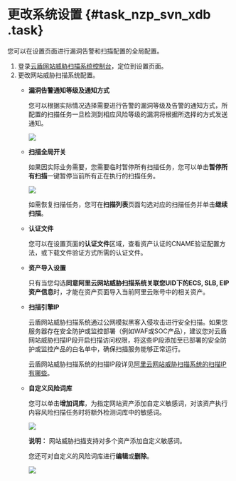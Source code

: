 # 更改系统设置 {#task_nzp_svn_xdb .task}

您可以在设置页面进行漏洞告警和扫描配置的全局配置。

1.  登录[云盾网站威胁扫描系统控制台](https://yundun.console.aliyun.com/?p=avds)，定位到设置页面。 
2.  更改网站威胁扫描系统配置。 
    -   **漏洞告警通知等级及通知方式**

        您可以根据实际情况选择需要进行告警的漏洞等级及告警的通知方式，所配置的扫描任务一旦检测到相应风险等级的漏洞将根据所选择的方式发送通知。

        ![](http://static-aliyun-doc.oss-cn-hangzhou.aliyuncs.com/assets/img/13740/15453143307254_zh-CN.png)

    -   **扫描全局开关**

        如果因实际业务需要，您需要临时暂停所有扫描任务，您可以单击**暂停所有扫描**一键暂停当前所有正在执行的扫描任务。

        ![](http://static-aliyun-doc.oss-cn-hangzhou.aliyuncs.com/assets/img/13740/154531433013039_zh-CN.png)

        如需恢复扫描任务，您可在**扫描列表**页面勾选对应的扫描任务并单击**继续扫描**。

    -   **认证文件**

        您可以在设置页面的**认证文件**区域，查看资产认证的CNAME验证配置方法，或下载文件验证方式所需的认证文件。

    -   **资产导入设置**

        只有当您勾选**同意阿里云网站威胁扫描系统关联您UID下的ECS, SLB, EIP资产信息**时，才能在资产页面导入当前阿里云账号中的相关资产。

    -   **扫描引擎IP**

        云盾网站威胁扫描系统通过公网模拟黑客入侵攻击进行安全扫描。如果您服务器存在安全防护或监控部署（例如WAF或SOC产品），建议您对云盾网站威胁扫描IP段开启扫描访问权限，将这些IP段添加至已部署的安全防护或监控产品的白名单中，确保扫描服务能够正常运行。

        云盾网站威胁扫描系统的扫描IP段详见[阿里云网站威胁扫描系统的扫描IP有哪些](../../../../intl.zh-CN/常见问题/阿里云网站威胁扫描系统的扫描IP有哪些.md#)。

    -   **自定义风险词库**

        您可以单击**增加词库**，为指定网站资产添加自定义敏感词，对该资产执行内容风险扫描任务时将额外检测词库中的敏感词。

        ![](http://static-aliyun-doc.oss-cn-hangzhou.aliyuncs.com/assets/img/13740/154531433013037_zh-CN.png)

        **说明：** 网站威胁扫描支持对多个资产添加自定义敏感词。

        您还可对自定义的风险词库进行**编辑**或**删除**。

        ![](http://static-aliyun-doc.oss-cn-hangzhou.aliyuncs.com/assets/img/13740/154531433013038_zh-CN.png)


